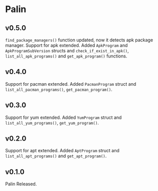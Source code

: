 # Palin

## v0.5.0

`find_package_managers()` function updated, now it detects apk package manager.
Support for apk extended. Added `ApkProgram` and `ApkProgramSubVersion` structs and `check_if_exist_in_apk()`, `list_all_apk_programs()` and `get_apk_program()` functions.

## v0.4.0

Support for pacman extended. Added `PacmanProgram` struct and `list_all_pacman_programs()`, `get_pacman_program()`.

## v0.3.0

Support for yum extended. Added `YumProgram` struct and `list_all_yum_programs()`, `get_yum_program()`.

## v0.2.0

Support for apt extended. Added `AptProgram` struct and `list_all_apt_programs()` and `get_apt_program()`.

## v0.1.0

Palin Released.


